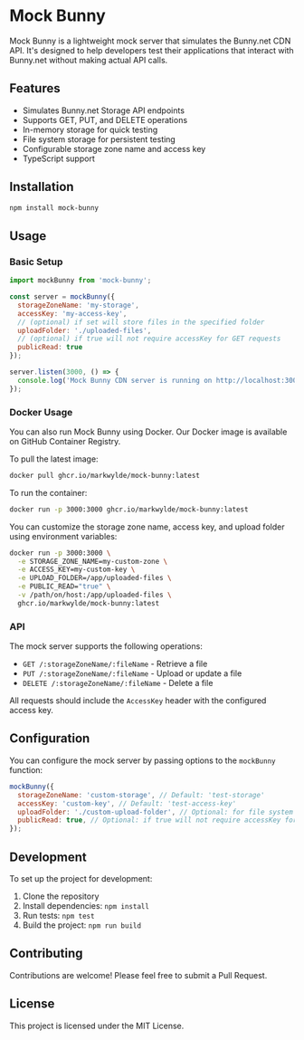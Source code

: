 # Mock Bunny

Mock Bunny is a lightweight mock server that simulates the Bunny.net CDN API. It's designed to help developers test their applications that interact with Bunny.net without making actual API calls.

## Features

- Simulates Bunny.net Storage API endpoints
- Supports GET, PUT, and DELETE operations
- In-memory storage for quick testing
- File system storage for persistent testing
- Configurable storage zone name and access key
- TypeScript support

## Installation

```bash
npm install mock-bunny
```

## Usage

### Basic Setup

```javascript
import mockBunny from 'mock-bunny';

const server = mockBunny({
  storageZoneName: 'my-storage',
  accessKey: 'my-access-key',
  // (optional) if set will store files in the specified folder
  uploadFolder: './uploaded-files',
  // (optional) if true will not require accessKey for GET requests
  publicRead: true
});

server.listen(3000, () => {
  console.log('Mock Bunny CDN server is running on http://localhost:3000');
});
```

### Docker Usage

You can also run Mock Bunny using Docker. Our Docker image is available on GitHub Container Registry.

To pull the latest image:

```bash
docker pull ghcr.io/markwylde/mock-bunny:latest
```

To run the container:

```bash
docker run -p 3000:3000 ghcr.io/markwylde/mock-bunny:latest
```

You can customize the storage zone name, access key, and upload folder using environment variables:

```bash
docker run -p 3000:3000 \
  -e STORAGE_ZONE_NAME=my-custom-zone \
  -e ACCESS_KEY=my-custom-key \
  -e UPLOAD_FOLDER=/app/uploaded-files \
  -e PUBLIC_READ="true" \
  -v /path/on/host:/app/uploaded-files \
  ghcr.io/markwylde/mock-bunny:latest
```

### API

The mock server supports the following operations:

- `GET /:storageZoneName/:fileName` - Retrieve a file
- `PUT /:storageZoneName/:fileName` - Upload or update a file
- `DELETE /:storageZoneName/:fileName` - Delete a file

All requests should include the `AccessKey` header with the configured access key.

## Configuration

You can configure the mock server by passing options to the `mockBunny` function:

```javascript
mockBunny({
  storageZoneName: 'custom-storage', // Default: 'test-storage'
  accessKey: 'custom-key', // Default: 'test-access-key'
  uploadFolder: './custom-upload-folder', // Optional: for file system storage
  publicRead: true, // Optional: if true will not require accessKey for GET requests
});
```

## Development

To set up the project for development:

1. Clone the repository
2. Install dependencies: `npm install`
3. Run tests: `npm test`
4. Build the project: `npm run build`

## Contributing

Contributions are welcome! Please feel free to submit a Pull Request.

## License

This project is licensed under the MIT License.
